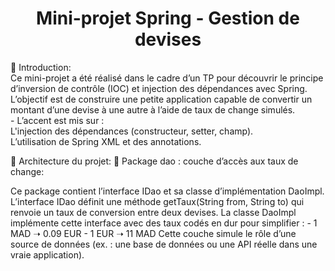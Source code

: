 
  <h1 align="center">
  <b>Mini-projet Spring - Gestion de devises</b>
  </h1>

🔰 Introduction:  
   Ce mini-projet a été réalisé dans le cadre d’un TP pour découvrir le principe d’inversion de contrôle (IOC) et injection des dépendances avec Spring.
L’objectif est de construire une petite application capable de convertir un montant d’une devise à une autre à l’aide de taux de change simulés.  
    - L’accent est mis sur :  
    L'injection des dépendances (constructeur, setter, champ).  
    L’utilisation de Spring XML et des annotations.  
    
🧱 Architecture du projet:
📁 Package dao : couche d’accès aux taux de change:

Ce package contient l’interface IDao et sa classe d’implémentation DaoImpl. L’interface IDao définit une méthode getTaux(String from, String to) qui renvoie un taux de conversion entre deux devises.
La classe DaoImpl implémente cette interface avec des taux codés en dur pour simplifier :
    - 1 MAD ➝ 0.09 EUR
    - 1 EUR ➝ 11 MAD
Cette couche simule le rôle d’une source de données (ex. : une base de données ou une API réelle dans une vraie application).


